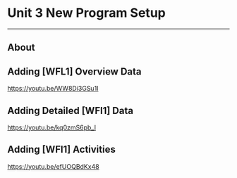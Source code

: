 # Unit 3 New Program Setup
---

## About

## Adding [WFL1] Overview Data

https://youtu.be/WW8Di3GSu1I

## Adding Detailed [WFl1] Data

https://youtu.be/kq0zmS6pb_I

## Adding [WFl1] Activities

https://youtu.be/efUOQBdKx48